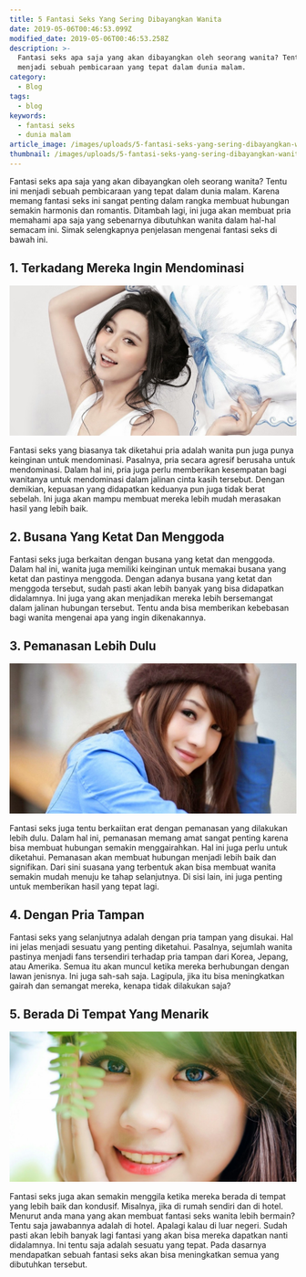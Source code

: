 ```yaml
---
title: 5 Fantasi Seks Yang Sering Dibayangkan Wanita
date: 2019-05-06T00:46:53.099Z
modified_date: 2019-05-06T00:46:53.258Z
description: >-
  Fantasi seks apa saja yang akan dibayangkan oleh seorang wanita? Tentu ini
  menjadi sebuah pembicaraan yang tepat dalam dunia malam.
category:
  - Blog
tags:
  - blog
keywords:
  - fantasi seks
  - dunia malam
article_image: /images/uploads/5-fantasi-seks-yang-sering-dibayangkan-wanita-3.jpg
thumbnail: /images/uploads/5-fantasi-seks-yang-sering-dibayangkan-wanita-3-thumb.jpg
---
```

Fantasi seks apa saja yang akan dibayangkan oleh seorang wanita? Tentu ini menjadi sebuah pembicaraan yang tepat dalam dunia malam. Karena memang fantasi seks ini sangat penting dalam rangka membuat hubungan semakin harmonis dan romantis. Ditambah lagi, ini juga akan membuat pria memahami apa saja yang sebenarnya dibutuhkan wanita dalam hal-hal semacam ini. Simak selengkapnya penjelasan mengenai fantasi seks di bawah ini.



## 1. Terkadang Mereka Ingin Mendominasi

![5 Fantasi Seks Yang Sering Dibayangkan Wanita](/images/uploads/5-fantasi-seks-yang-sering-dibayangkan-wanita-3.jpg)

Fantasi seks yang biasanya tak diketahui pria adalah wanita pun juga punya keinginan untuk mendominasi. Pasalnya, pria secara agresif berusaha untuk mendominasi. Dalam hal ini, pria juga perlu memberikan kesempatan bagi wanitanya untuk mendominasi dalam jalinan cinta kasih tersebut. Dengan demikian, kepuasan yang didapatkan keduanya pun juga tidak berat sebelah. Ini juga akan mampu membuat mereka lebih mudah merasakan hasil yang lebih baik.



## 2. Busana Yang Ketat Dan Menggoda

Fantasi seks juga berkaitan dengan busana yang ketat dan menggoda. Dalam hal ini, wanita juga memiliki keinginan untuk memakai busana yang ketat dan pastinya menggoda. Dengan adanya busana yang ketat dan menggoda tersebut, sudah pasti akan lebih banyak yang bisa didapatkan didalamnya. Ini juga yang akan menjadikan mereka lebih bersemangat dalam jalinan hubungan tersebut. Tentu anda bisa memberikan kebebasan bagi wanita mengenai apa yang ingin dikenakannya.



## 3.  Pemanasan Lebih Dulu

![5 Fantasi Seks Yang Sering Dibayangkan Wanita](/images/uploads/5-fantasi-seks-yang-sering-dibayangkan-wanita-2.jpg)

Fantasi seks juga tentu berkaiitan erat dengan pemanasan yang dilakukan lebih dulu. Dalam hal ini, pemanasan memang amat sangat penting karena bisa membuat hubungan semakin menggairahkan. Hal ini juga perlu untuk diketahui. Pemanasan akan membuat hubungan menjadi lebih baik dan signifikan. Dari sini suasana yang terbentuk akan bisa membuat wanita semakin mudah menuju ke tahap selanjutnya. Di sisi lain, ini juga penting untuk memberikan hasil yang tepat lagi.



## 4. Dengan Pria Tampan

Fantasi seks yang selanjutnya adalah dengan pria tampan yang disukai. Hal ini jelas menjadi sesuatu yang penting diketahui. Pasalnya, sejumlah wanita pastinya menjadi fans tersendiri terhadap pria tampan dari Korea, Jepang, atau Amerika. Semua itu akan muncul ketika mereka berhubungan dengan lawan jenisnya. Ini juga sah-sah saja. Lagipula, jika itu bisa meningkatkan gairah dan semangat mereka, kenapa tidak dilakukan saja?



## 5. Berada Di Tempat Yang Menarik

![5 Fantasi Seks Yang Sering Dibayangkan Wanita](/images/uploads/5-fantasi-seks-yang-sering-dibayangkan-wanita-1.jpg)

Fantasi seks juga akan semakin menggila ketika mereka berada di tempat yang lebih baik dan kondusif. Misalnya, jika di rumah sendiri dan di hotel. Menurut anda mana yang akan membuat fantasi seks wanita lebih bermain? Tentu saja jawabannya adalah di hotel. Apalagi kalau di luar negeri. Sudah pasti akan lebih banyak lagi fantasi yang akan bisa mereka dapatkan nanti didalamnya. Ini tentu saja adalah sesuatu yang tepat. Pada dasarnya mendapatkan sebuah fantasi seks akan bisa meningkatkan semua yang dibutuhkan tersebut.
